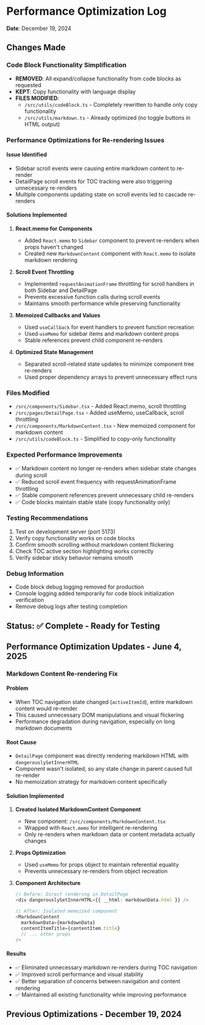 # Performance Optimization Log
**Date**: December 19, 2024

## Changes Made

### Code Block Functionality Simplification
- **REMOVED**: All expand/collapse functionality from code blocks as requested
- **KEPT**: Copy functionality with language display
- **FILES MODIFIED**:
  - `/src/utils/codeBlock.ts` - Completely rewritten to handle only copy functionality
  - `/src/utils/markdown.ts` - Already optimized (no toggle buttons in HTML output)

### Performance Optimizations for Re-rendering Issues

#### Issue Identified
- Sidebar scroll events were causing entire markdown content to re-render
- DetailPage scroll events for TOC tracking were also triggering unnecessary re-renders
- Multiple components updating state on scroll events led to cascade re-renders

#### Solutions Implemented

1. **React.memo for Components**
   - Added `React.memo` to `Sidebar` component to prevent re-renders when props haven't changed
   - Created new `MarkdownContent` component with `React.memo` to isolate markdown rendering

2. **Scroll Event Throttling**
   - Implemented `requestAnimationFrame` throttling for scroll handlers in both Sidebar and DetailPage
   - Prevents excessive function calls during scroll events
   - Maintains smooth performance while preserving functionality

3. **Memoized Callbacks and Values**
   - Used `useCallback` for event handlers to prevent function recreation
   - Used `useMemo` for sidebar items and markdown content props
   - Stable references prevent child component re-renders

4. **Optimized State Management**
   - Separated scroll-related state updates to minimize component tree re-renders
   - Used proper dependency arrays to prevent unnecessary effect runs

### Files Modified
- `/src/components/Sidebar.tsx` - Added React.memo, scroll throttling
- `/src/pages/DetailPage.tsx` - Added useMemo, useCallback, scroll throttling
- `/src/components/MarkdownContent.tsx` - New memoized component for markdown content
- `/src/utils/codeBlock.ts` - Simplified to copy-only functionality

### Expected Performance Improvements
- ✅ Markdown content no longer re-renders when sidebar state changes during scroll
- ✅ Reduced scroll event frequency with requestAnimationFrame throttling
- ✅ Stable component references prevent unnecessary child re-renders
- ✅ Code blocks maintain stable state (copy functionality only)

### Testing Recommendations
1. Test on development server (port 5173)
2. Verify copy functionality works on code blocks
3. Confirm smooth scrolling without markdown content flickering
4. Check TOC active section highlighting works correctly
5. Verify sidebar sticky behavior remains smooth

### Debug Information
- Code block debug logging removed for production
- Console logging added temporarily for code block initialization verification
- Remove debug logs after testing completion

## Status: ✅ Complete - Ready for Testing

## Performance Optimization Updates - June 4, 2025

### Markdown Content Re-rendering Fix

#### Problem
- When TOC navigation state changed (`activeItemId`), entire markdown content would re-render
- This caused unnecessary DOM manipulations and visual flickering
- Performance degradation during navigation, especially on long markdown documents

#### Root Cause
- `DetailPage` component was directly rendering markdown HTML with `dangerouslySetInnerHTML`
- Component wasn't isolated, so any state change in parent caused full re-render
- No memoization strategy for markdown content specifically

#### Solution Implemented
1. **Created Isolated MarkdownContent Component**
   - New component: `/src/components/MarkdownContent.tsx`
   - Wrapped with `React.memo` for intelligent re-rendering
   - Only re-renders when markdown data or content metadata actually changes

2. **Props Optimization**
   - Used `useMemo` for props object to maintain referential equality
   - Prevents unnecessary re-renders from object recreation

3. **Component Architecture**
   ```typescript
   // Before: Direct rendering in DetailPage
   <div dangerouslySetInnerHTML={{ __html: markdownData.html }} />
   
   // After: Isolated memoized component
   <MarkdownContent 
     markdownData={markdownData}
     contentItemTitle={contentItem.title}
     // ... other props
   />
   ```

#### Results
- ✅ Eliminated unnecessary markdown re-renders during TOC navigation
- ✅ Improved scroll performance and visual stability
- ✅ Better separation of concerns between navigation and content rendering
- ✅ Maintained all existing functionality while improving performance

## Previous Optimizations - December 19, 2024

